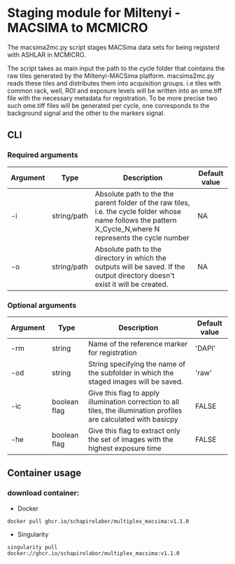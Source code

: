 # Staging module for Miltenyi - MACSIMA to MCMICRO

The macsima2mc.py script stages MACSima data sets for being registerd with ASHLAR in MCMICRO.

The script takes as main input the path to the cycle folder that cointains the raw tiles generated by the Miltenyi-MACSima platform.  macsima2mc.py reads these tiles and distributes them into acquisition groups. i.e tiles with common rack, well, ROI and exposure levels will be written into an ome.tiff file with the necessary metadata for registration.  To be more precise two such ome.tiff files will be generated per cycle, one corresponds to the background signal and the other to the markers signal.
 
## CLI
### Required arguments
| Argument|Type|Description|Default value|
|---------|----|-----------|-------------|
| -i | string/path | Absolute path to the the parent folder of the raw tiles, i.e. the cycle folder whose name follows the pattern X_Cycle_N,where N represents the cycle number | NA |
| -o | string/path | Absolute path to the directory in which the outputs will be saved. If the output directory doesn't exist it will be created. | NA | 

### Optional arguments
| Argument| Type| Description | Default value |
|----|----|----|---|
|-rm|string|Name of the reference marker for registration|'DAPI'|
|-od|string|String specifying the name of the subfolder in which the staged images will be saved.|'raw'|
|-ic|boolean flag |Give this flag to apply illumination correction to all tiles, the illumination profiles are calculated with basicpy | FALSE |
|-he|boolean flag|Give this flag to extract only the set of images with the highest exposure time|FALSE|

## Container usage
### download container:
- Docker
```
docker pull ghcr.io/schapirolabor/multiplex_macsima:v1.1.0

```
- Singularity
```
singularity pull docker://ghcr.io/schapirolabor/multiplex_macsima:v1.1.0
```